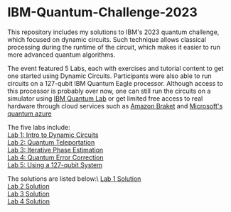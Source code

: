 # IBM-Quantum-Challenge-2023
This repository includes my solutions to IBM's 2023 quantum challenge, which focused on dynamic circuits. Such technique allows classical processing during the runtime of the circuit, which makes it easier to run more advanced quantum algorithms. 

The event featured 5 Labs, each with exercises and tutorial content to get one started using Dynamic Circuits. Participants were also able to run circuits on a 127-qubit IBM Quantum Eagle processor. Although access to this processor is probably over now, one can still run the circuits on a simulator using [IBM Quantum Lab](https://quantum-computing.ibm.com/lab) or get limited free access to real hardware through cloud services such as [Amazon Braket](https://aws.amazon.com/braket/) and [Microsoft's quantum azure](https://azure.microsoft.com/en-us/products/quantum)

The five labs include:\
[Lab 1: Intro to Dynamic Circuits](https://github.com/s-aldaihan/IBM-Quantum-Challenge-2023/blob/main/lab1.ipynb)\
[Lab 2: Quantum Teleportation](https://github.com/s-aldaihan/IBM-Quantum-Challenge-2023/blob/main/lab2.ipynb)\
[Lab 3: Iterative Phase Estimation](https://github.com/s-aldaihan/IBM-Quantum-Challenge-2023/blob/main/lab3.ipynb)\
[Lab 4: Quantum Error Correction](https://github.com/s-aldaihan/IBM-Quantum-Challenge-2023/blob/main/lab4.ipynb)\
[Lab 5: Using a 127-qubit System](https://github.com/s-aldaihan/IBM-Quantum-Challenge-2023/blob/main/lab5.ipynb)

The solutions are listed below:\ 
[Lab 1 Solution](https://github.com/s-aldaihan/IBM-Quantum-Challenge-2023/blob/main/lab1-sol.ipynb)\
[Lab 2 Solution](https://github.com/s-aldaihan/IBM-Quantum-Challenge-2023/blob/main/lab2-sol.ipynb)\
[Lab 3 Solution](https://github.com/s-aldaihan/IBM-Quantum-Challenge-2023/blob/main/lab3-sol.ipynb)\
[Lab 4 Solution](https://github.com/s-aldaihan/IBM-Quantum-Challenge-2023/blob/main/lab4-sol.ipynb)

